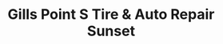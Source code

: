 ---
title: "Gills Point S Tire & Auto Repair Sunset"
url: /portland/gills-point-s-tire-and-auto-repair-sunset/
shop: car repair
---